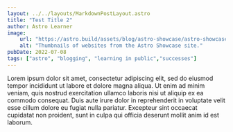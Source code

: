 ```yaml
---
layout: ../../layouts/MarkdownPostLayout.astro
title: "Test Title 2"
author: Astro Learner
image: 
    url: "https://astro.build/assets/blog/astro-showcase/astro-showcase-screenshot.jpg"
    alt: "Thumbnails of websites from the Astro Showcase site."
pubDate: 2022-07-08
tags: ["astro", "blogging", "learning in public","successes"]
---
```


Lorem ipsum dolor sit amet, consectetur adipiscing elit, sed do eiusmod tempor incididunt ut labore et dolore magna aliqua. Ut enim ad minim veniam, quis nostrud exercitation ullamco laboris nisi ut aliquip ex ea commodo consequat. Duis aute irure dolor in reprehenderit in voluptate velit esse cillum dolore eu fugiat nulla pariatur. Excepteur sint occaecat cupidatat non proident, sunt in culpa qui officia deserunt mollit anim id est laborum.